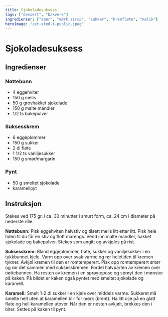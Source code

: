 ```yaml
---
title: Sjokoladesuksess
tags: ["dessert", "bakverk"]
ingredienser: ["smør", "mørk sirup", "sukker", "kremfløte", "nelik"]
heroImage: "/et-sted-i-public.jpeg"
---
```


# Sjokoladesuksess

## Ingredienser

### Nøttebunn

- 4 eggehviter
- 150 g melis
- 50 g grovhakket sjokolade
- 150 g malte mandler
- 1/2 ts bakepulver

### Suksesskrem

- 6 eggeplommer
- 150 g sukker
- 2 dl fløte
- 1 1/2 ts vaniljesukker
- 150 g smør/margarin

### Pynt

- 50 g smeltet sjokolade
- karamellpyt

## Instruksjon

Stekes ved 175 gr. i ca. 30 minutter i smurt form, ca. 24 cm i diameter på nederste rille.

**Nøttebunn:** Pisk eggehviten halvstiv og tilsett melis litt etter litt. Pisk hele tiden til du får en stiv og flott marengs. Vend inn malte mandler, hakket sjokolade og bakepulver. Stekes som angitt og avkjøles på rist.

**Suksesskrem:** Bland eggeplommer, fløte, sukker og vaniljesukker i en tykkbunnet kjele. Varm opp over svak varme og rør heletiden til kremen tykner. Avkjøl kremen til den er romtemperert. Pisk opp romtemperert smør og rør det sammen med suksesskremen. Fordel halvparten av kremen over nøttebunnen. Ha resten av kremen i en sprøytepose og sprøyt den i mønster på kaken. På bildet er kaken også pyntet med smeltet sjokolade og karamell.

**Karamell:** Smelt 1-2 dl sukker i en kjele over middels varme. Sukkeret må smelte helt uten at karamellen blir for mørk (brent). Ha litt olje på en glatt flate og hell karamellen utover. Når den er nesten avkjølt, brekkes den i biter. Settes på kaken til pynt.
